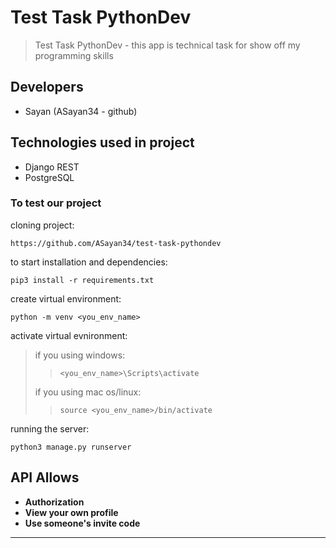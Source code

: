 # Test Task PythonDev
> Test Task PythonDev - this app is technical task for show off my programming skills

## Developers
- Sayan (ASayan34 - github)

## Technologies used in project
- Django REST
- PostgreSQL


### To test our project
cloning project:
```
https://github.com/ASayan34/test-task-pythondev
```

to start
installation and dependencies:
```
pip3 install -r requirements.txt
```
create virtual environment:
```
python -m venv <you_env_name>
```
activate virtual evnironment:
>if you using windows:
>>```
>><you_env_name>\Scripts\activate
>>```
>if you using mac os/linux:
>>```
>>source <you_env_name>/bin/activate
>>```
running the server: 
```
python3 manage.py runserver
```

## API Allows
- **Authorization**
- **View your own profile**
- **Use someone's invite code**


---------------
